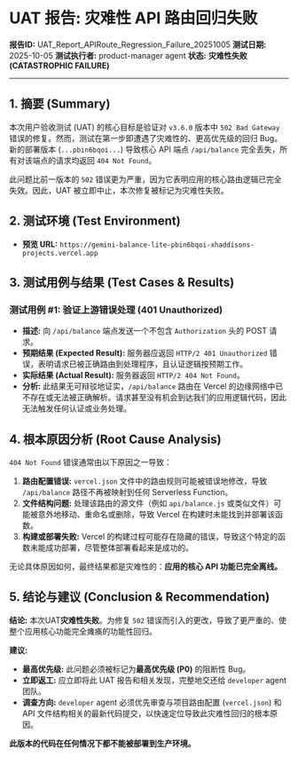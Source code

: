 # UAT 报告: 灾难性 API 路由回归失败

**报告ID:** UAT_Report_APIRoute_Regression_Failure_20251005
**测试日期:** 2025-10-05
**测试执行者:** product-manager agent
**状态:** **灾难性失败 (CATASTROPHIC FAILURE)**

---

## 1. 摘要 (Summary)

本次用户验收测试 (UAT) 的核心目标是验证对 `v3.6.0` 版本中 `502 Bad Gateway` 错误的修复。然而，测试在第一步即遭遇了灾难性的、更高优先级的回归 Bug。新的部署版本 (`...pbin6bqoi...`) 导致核心 API 端点 `/api/balance` 完全丢失，所有对该端点的请求均返回 `404 Not Found`。

此问题比前一版本的 `502` 错误更为严重，因为它表明应用的核心路由逻辑已完全失效。因此，UAT 被立即中止，本次修复被标记为灾难性失败。

## 2. 测试环境 (Test Environment)

- **预览 URL:** `https://gemini-balance-lite-pbin6bqoi-xhaddisons-projects.vercel.app`

## 3. 测试用例与结果 (Test Cases & Results)

### 测试用例 #1: 验证上游错误处理 (401 Unauthorized)

- **描述:** 向 `/api/balance` 端点发送一个不包含 `Authorization` 头的 POST 请求。
- **预期结果 (Expected Result):** 服务器应返回 `HTTP/2 401 Unauthorized` 错误，表明请求已被正确路由到处理程序，且认证逻辑按预期工作。
- **实际结果 (Actual Result):** 服务器返回 `HTTP/2 404 Not Found`。
- **分析:** 此结果无可辩驳地证实，`/api/balance` 路由在 Vercel 的边缘网络中已不存在或无法被正确解析。请求甚至没有机会到达我们的应用逻辑代码，因此无法触发任何认证或业务处理。

## 4. 根本原因分析 (Root Cause Analysis)

`404 Not Found` 错误通常由以下原因之一导致：

1.  **路由配置错误:** `vercel.json` 文件中的路由规则可能被错误地修改，导致 `/api/balance` 路径不再被映射到任何 Serverless Function。
2.  **文件结构问题:** 处理该路由的源文件（例如 `api/balance.js` 或类似文件）可能被意外地移动、重命名或删除，导致 Vercel 在构建时未能找到并部署该函数。
3.  **构建或部署失败:** Vercel 的构建过程可能存在隐藏的错误，导致这个特定的函数未能成功部署，尽管整体部署看起来是成功的。

无论具体原因如何，最终结果都是灾难性的：**应用的核心 API 功能已完全离线。**

## 5. 结论与建议 (Conclusion & Recommendation)

**结论:** 本次UAT**灾难性失败**。为修复 `502` 错误而引入的更改，导致了更严重的、使整个应用核心功能完全瘫痪的功能性回归。

**建议:**
- **最高优先级:** 此问题必须被标记为**最高优先级 (P0)** 的阻断性 Bug。
- **立即返工:** 应立即将此 UAT 报告和相关发现，完整地交还给 `developer` agent 团队。
- **调查方向:** `developer` agent 必须优先审查与项目路由配置 (`vercel.json`) 和 API 文件结构相关的最新代码提交，以快速定位导致此灾难性回归的根本原因。

**此版本的代码在任何情况下都不能被部署到生产环境。**
